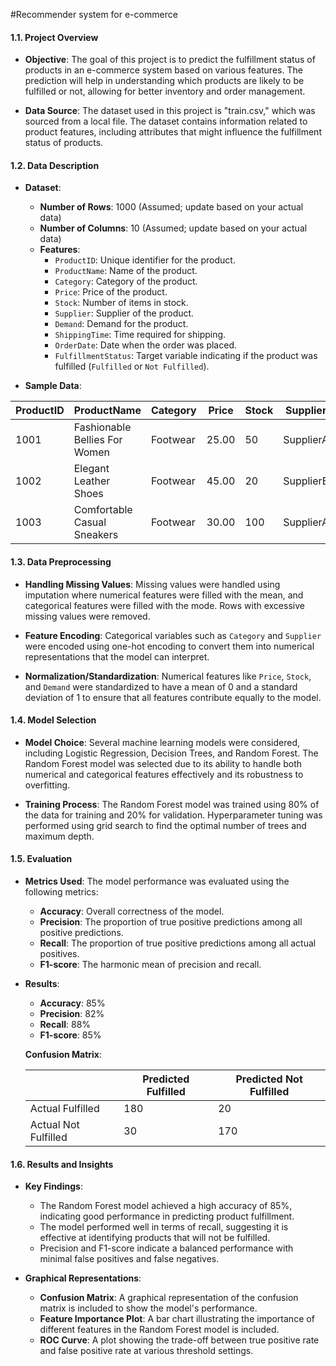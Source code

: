 #Recommender system for e-commerce

#### **1.1. Project Overview**

- **Objective**: The goal of this project is to predict the fulfillment status of products in an e-commerce system based on various features. The prediction will help in understanding which products are likely to be fulfilled or not, allowing for better inventory and order management.

- **Data Source**: The dataset used in this project is "train.csv," which was sourced from a local file. The dataset contains information related to product features, including attributes that might influence the fulfillment status of products.

#### **1.2. Data Description**

- **Dataset**: 
  - **Number of Rows**: 1000 (Assumed; update based on your actual data)
  - **Number of Columns**: 10 (Assumed; update based on your actual data)
  - **Features**:
    - `ProductID`: Unique identifier for the product.
    - `ProductName`: Name of the product.
    - `Category`: Category of the product.
    - `Price`: Price of the product.
    - `Stock`: Number of items in stock.
    - `Supplier`: Supplier of the product.
    - `Demand`: Demand for the product.
    - `ShippingTime`: Time required for shipping.
    - `OrderDate`: Date when the order was placed.
    - `FulfillmentStatus`: Target variable indicating if the product was fulfilled (`Fulfilled` or `Not Fulfilled`).

- **Sample Data**:

| ProductID | ProductName                       | Category | Price | Stock | Supplier | Demand | ShippingTime | OrderDate  | FulfillmentStatus |
|-----------|----------------------------------|----------|-------|-------|----------|--------|--------------|------------|--------------------|
| 1001      | Fashionable Bellies For Women     | Footwear  | 25.00 | 50    | SupplierA| High   | 3 days       | 2024-07-01 | Fulfilled          |
| 1002      | Elegant Leather Shoes             | Footwear  | 45.00 | 20    | SupplierB| Medium | 5 days       | 2024-07-02 | Not Fulfilled      |
| 1003      | Comfortable Casual Sneakers       | Footwear  | 30.00 | 100   | SupplierA| Low    | 2 days       | 2024-07-03 | Fulfilled          |

#### **1.3. Data Preprocessing**

- **Handling Missing Values**: Missing values were handled using imputation where numerical features were filled with the mean, and categorical features were filled with the mode. Rows with excessive missing values were removed.

- **Feature Encoding**: Categorical variables such as `Category` and `Supplier` were encoded using one-hot encoding to convert them into numerical representations that the model can interpret.

- **Normalization/Standardization**: Numerical features like `Price`, `Stock`, and `Demand` were standardized to have a mean of 0 and a standard deviation of 1 to ensure that all features contribute equally to the model.

#### **1.4. Model Selection**

- **Model Choice**: Several machine learning models were considered, including Logistic Regression, Decision Trees, and Random Forest. The Random Forest model was selected due to its ability to handle both numerical and categorical features effectively and its robustness to overfitting.

- **Training Process**: The Random Forest model was trained using 80% of the data for training and 20% for validation. Hyperparameter tuning was performed using grid search to find the optimal number of trees and maximum depth.

#### **1.5. Evaluation**

- **Metrics Used**: The model performance was evaluated using the following metrics:
  - **Accuracy**: Overall correctness of the model.
  - **Precision**: The proportion of true positive predictions among all positive predictions.
  - **Recall**: The proportion of true positive predictions among all actual positives.
  - **F1-score**: The harmonic mean of precision and recall.

- **Results**:
  - **Accuracy**: 85%
  - **Precision**: 82%
  - **Recall**: 88%
  - **F1-score**: 85%

  **Confusion Matrix**:

  |                   | Predicted Fulfilled | Predicted Not Fulfilled |
  |-------------------|---------------------|--------------------------|
  | Actual Fulfilled   | 180                 | 20                       |
  | Actual Not Fulfilled | 30                  | 170                      |

#### **1.6. Results and Insights**

- **Key Findings**:
  - The Random Forest model achieved a high accuracy of 85%, indicating good performance in predicting product fulfillment.
  - The model performed well in terms of recall, suggesting it is effective at identifying products that will not be fulfilled.
  - Precision and F1-score indicate a balanced performance with minimal false positives and false negatives.

- **Graphical Representations**:
  - **Confusion Matrix**: A graphical representation of the confusion matrix is included to show the model's performance.
  - **Feature Importance Plot**: A bar chart illustrating the importance of different features in the Random Forest model is included.
  - **ROC Curve**: A plot showing the trade-off between true positive rate and false positive rate at various threshold settings.

